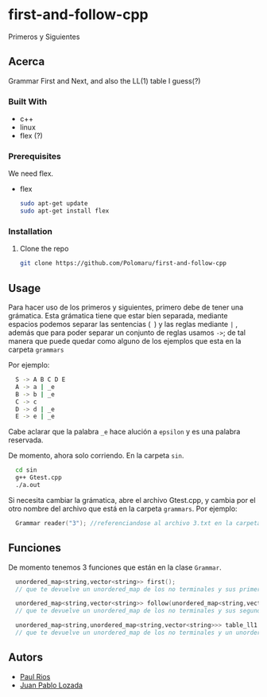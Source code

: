 # first-and-follow-cpp
Primeros y Siguientes 

## Acerca 

Grammar First and Next, and also the LL(1) table I guess(?)

### Built With

* c++
* linux
* flex (?)

### Prerequisites

We need flex.
* flex
  ```sh
  sudo apt-get update
  sudo apt-get install flex	
  ```

### Installation

1. Clone the repo
   ```sh
   git clone https://github.com/Polomaru/first-and-follow-cpp
   ```

## Usage

Para hacer uso de los primeros y siguientes, primero debe de tener una grámatica.
Esta grámatica tiene que estar bien separada, mediante espacios podemos separar las sentencias (` `) y las reglas mediante ` | ` , además que para poder separar un conjunto de reglas usamos ` -> `; de tal manera que puede quedar como alguno de los ejemplos que esta en la carpeta `grammars`


Por ejemplo:
```sh
  S -> A B C D E
  A -> a | _e
  B -> b | _e
  C -> c
  D -> d | _e
  E -> e | _e
```

Cabe aclarar que la palabra `_e` hace alución a `epsilon` y es una palabra reservada.


De momento, ahora solo corriendo. En la carpeta `sin`.

```sh
  cd sin
  g++ Gtest.cpp
  ./a.out	
```

Si necesita cambiar la grámatica, abre el archivo Gtest.cpp, y cambia por el otro nombre del archivo que está en la carpeta `grammars`.
Por ejemplo:

```c++
  Grammar reader("3"); //referenciandose al archivo 3.txt en la carpeta grammars.
```

## Funciones

De momento tenemos 3 funciones que están en la clase `Grammar`.

```c++
  unordered_map<string,vector<string>> first(); 
  // que te devuelve un unordered_map de los no terminales y sus primeros
```
```c++
  unordered_map<string,vector<string>> follow(unordered_map<string,vector<string>> first) 
  // que te devuelve un unordered_map de los no terminales y sus segundos, usando parte de los primeros.
```
```c++
  unordered_map<string,unordered_map<string,vector<string>>> table_ll1 ( unordered_map<string,vector<string>> firsts , unordered_map<string,vector<string>> follows)
  // que te devuelve un unordered_map de los no terminales y un unordered map de los terminales y las sentencias.
```

## Autors

* [Paul Rios](https://github.com/Polomaru)
* [Juan Pablo Lozada](https://github.com/IWeseI)